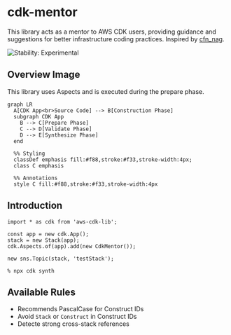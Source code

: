 # cdk-mentor

This library acts as a mentor to AWS CDK users, providing guidance and suggestions for better infrastructure coding practices. Inspired by [cfn_nag](https://github.com/stelligent/cfn_nag).

![Stability: Experimental](https://img.shields.io/badge/stability-Experimental-important.svg?style=for-the-badge)

## Overview Image

This library uses Aspects and is executed during the prepare phase.

```mermaid
graph LR
  A[CDK App<br>Source Code] --> B[Construction Phase]
  subgraph CDK App
    B --> C[Prepare Phase]
    C --> D[Validate Phase]
    D --> E[Synthesize Phase]
  end

  %% Styling
  classDef emphasis fill:#f88,stroke:#f33,stroke-width:4px;
  class C emphasis
  
  %% Annotations
  style C fill:#f88,stroke:#f33,stroke-width:4px

```

## Introduction

```
import * as cdk from 'aws-cdk-lib';

const app = new cdk.App();
stack = new Stack(app);
cdk.Aspects.of(app).add(new CdkMentor());

new sns.Topic(stack, 'testStack');
```

```
% npx cdk synth
```

## Available Rules

- Recommends PascalCase for Construct IDs
- Avoid `Stack` or `Construct` in Construct IDs
- Detecte strong cross-stack references
